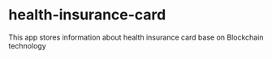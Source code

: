 # health-insurance-card
This app stores information about health insurance card base on Blockchain technology
